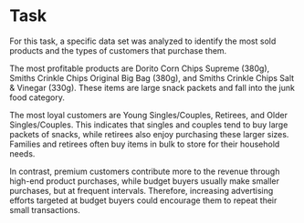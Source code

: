 # Task
For this task, a specific data set was analyzed to identify the most sold products and the types of customers that purchase them. 

The most profitable products are Dorito Corn Chips Supreme (380g), Smiths Crinkle Chips Original Big Bag (380g), and Smiths Crinkle Chips Salt & Vinegar (330g). These items are large snack packets and fall into the junk food category. 

The most loyal customers are Young Singles/Couples, Retirees, and Older Singles/Couples. This indicates that singles and couples tend to buy large packets of snacks, while retirees also enjoy purchasing these larger sizes. Families and retirees often buy items in bulk to store for their household needs. 

In contrast, premium customers contribute more to the revenue through high-end product purchases, while budget buyers usually make smaller purchases, but at frequent intervals. Therefore, increasing advertising efforts targeted at budget buyers could encourage them to repeat their small transactions.
